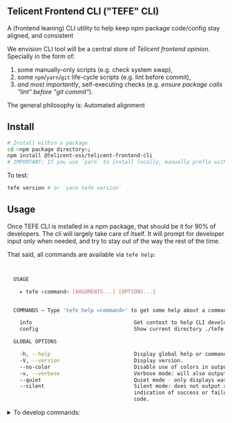 ## Telicent Frontend CLI ("TEFE" CLI)

A (frontend leaning) CLI utility to help keep npm package code/config stay aligned, and consistent

We envision CLI tool will be a central store of _Telicent frontend opinion_. Specially in the form of:
1. some manually-only scripts (e.g. check system swap),
2. some `npm`/`yarn`/`git` life-cycle scripts (e.g. lint before commit),
3. _and most importantly_, self-executing checks (e.g. _ensure package calls "lint" before "git commit"_).

The general philosophy is: Automated alignment

## Install

```sh
# Install within a package
cd <npm package directory>;
npm install @telicent-oss/telicent-frontend-cli
# IMPORTANT: If you use `yarn` to install locally, manually prefix with "yarn" e.g. `yarn tefe`
```

To test:
```sh
tefe version # or `yarn tefe version`
```

## Usage

Once TEFE CLI is installed in a npm package, that should be it for 90% of developers. The cli will largely take care of itself. It will prompt for developer input only when needed, and try to stay out of the way the rest of the time.

That said, all commands are available via `tefe help`:
<!-- help -->
```sh


  USAGE

    ▸ tefe <command> [ARGUMENTS...] [OPTIONS...]


  COMMANDS — Type 'tefe help <command>' to get some help about a command

    info                                 Get context to help CLI developers
    config                               Show current directory ./tefe.config.json

  GLOBAL OPTIONS

    -h, --help                           Display global help or command-related help.
    -V, --version                        Display version.
    --no-color                           Disable use of colors in output.
    -v, --verbose                        Verbose mode: will also output debug messages.
    --quiet                              Quiet mode - only displays warn and error messages.
    --silent                             Silent mode: does not output anything, giving no
                                         indication of success or failure other than the exit
                                         code.


```
<!-- /help -->

<details>
  <summary>To develop commands:</summary>

This section explores how to modify the commands if the existing tefe commands do not meet your needs.

NOTE: CLI developer workflows require heavy use of _symlinks_ (via `npm link`).
It might help to familiarise yourself with the general process of
[building CLI tools](https://www.google.com/search?q=npm+cli+development+tutorial)

**Best Practices**:

When adding commands that are useful for all npm package repositories:
   - First, try to integrate these directly into this package for automation.
   - If that's not possible, check if the CLI's consumer repos have this feature. Warn them if they don't.
   - If the above two don't work out, just add the feature where it's needed.

**Key Point**: This CLI should always be easy to use. So, avoid dependencies on other packages or tools not commonly available. For example, don't use Deno (a JavaScript runtime) or rely too much on shell scripting, particularly for formatting or output ordering (which vary wildly).

**Why?**: The CLI might be used before running any npm/yarn install. Some tools, like `jq`, may not install or run correctly in all environments, like some cut-down CI linux distributions.

```sh
# To use (and develop) locally:
git clone git@telicent-oss/telicent-frontend-cli
cd telicent-frontend-cli
yarn link # creates symlink
# Sym-link/bin changes (e.g. package.json "bin" field) require:
yarn unlink && yarn link
```

Then for every local package you wish to use this cli:
```sh
cd <package>
yarn link @telicent-oss/telicent-frontend-cli
```

Or to use the package globally:
```sh
yarn global link @telicent-oss/telicent-frontend-cli
```
</details>
